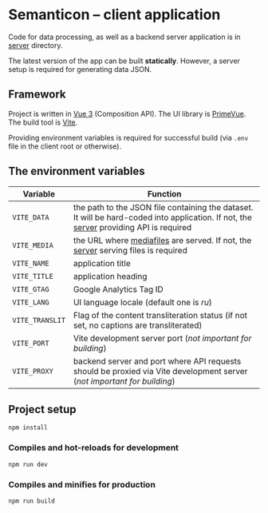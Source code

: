 # Semanticon &ndash; client application

Code for data processing, as well as a backend server application is in [server](../server) directory.

The latest version of the app can be built **statically**. However, a server setup is required for generating data JSON.

## Framework

Project is written in [Vue 3](https://vitejs.dev/) (Composition API). The UI library is [PrimeVue](https://primefaces.org/primevue/). The build tool is [Vite](https://vitejs.dev/).

Providing environment variables is required for successful build (via `.env` file in the client root or otherwise).

## The environment variables

| Variable| Function|
| ------------- |-------------|
|`VITE_DATA`| the path to the JSON file containing the dataset. It will be hard-coded into application. If not, the [server](../server) providing API is required|
|`VITE_MEDIA`| the URL where [mediafiles](https://github.com/yaskevich/pragmaticon-media) are served. If not, the [server](../server) serving files is required|
|`VITE_NAME`|application title|
|`VITE_TITLE`|application heading|
|`VITE_GTAG`|Google Analytics Tag ID|
|`VITE_LANG`|UI language locale (default one is _ru_)|
|`VITE_TRANSLIT`|Flag of the content transliteration status (if not set, no captions are transliterated)|
|`VITE_PORT`|Vite development server port (_not important for building_)|
|`VITE_PROXY`|backend server and port where API requests should be proxied via Vite development server (_not important for building_)|

## Project setup

```
npm install
```

### Compiles and hot-reloads for development

```
npm run dev
```

### Compiles and minifies for production

```
npm run build
```
